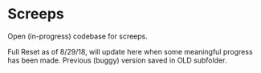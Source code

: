 # Screeps

Open (in-progress) codebase for screeps.

Full Reset as of 8/29/18, will update here when some meaningful progress has been made.
Previous (buggy) version saved in OLD subfolder.
